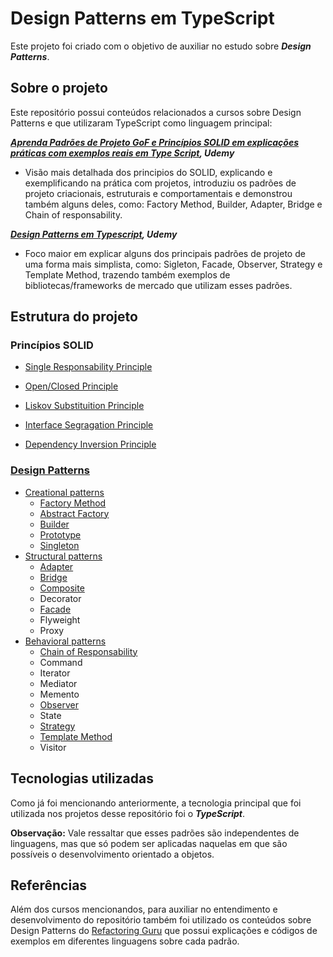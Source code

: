 # Design Patterns em TypeScript

Este projeto foi criado com o objetivo de auxiliar no estudo sobre ***Design Patterns***.

## Sobre o projeto

Este repositório possui conteúdos relacionados a cursos sobre Design Patterns e que utilizaram TypeScript como linguagem principal:

***[Aprenda Padrões de Projeto GoF e Princípios SOLID em explicações práticas com exemplos reais em Type Script](), Udemy***

* Visão mais detalhada dos principios do SOLID, explicando e exemplificando na prática com projetos, introduziu os padrões de projeto criacionais, estruturais e comportamentais e demonstrou também alguns deles, como: Factory Method, Builder, Adapter, Bridge e Chain of responsability.

***[Design Patterns em Typescript](https://www.udemy.com/share/105WcO3@L71Eqkijemys4DA54zQO4SRh2NJU1vjLgaii-UZygTEntaOX65aIxC6pKV5CJqxV/), Udemy***

* Foco maior em explicar alguns dos principais padrões de projeto de uma forma mais simplista, como: Sigleton, Facade, Observer, Strategy e Template Method, trazendo também exemplos de bibliotecas/frameworks de mercado que utilizam esses padrões.

## Estrutura do projeto

### Princípios SOLID

* [Single Responsability Principle](https://github.com/KailanySousa/design-patterns-typescript/tree/main/solid-principle/00-S-RP)

* [Open/Closed Principle](https://github.com/KailanySousa/design-patterns-typescript/tree/main/solid-principle/01-O-CP)

* [Liskov Substituition Principle](https://github.com/KailanySousa/design-patterns-typescript/tree/main/solid-principle/02-L-SP)

* [Interface Segragation Principle](https://github.com/KailanySousa/design-patterns-typescript/tree/main/solid-principle/03-I-SP)

* [Dependency Inversion Principle](https://github.com/KailanySousa/design-patterns-typescript/tree/main/solid-principle/04-D-IP)

### [Design Patterns](https://github.com/KailanySousa/design-patterns-typescript/tree/main/design-patterns)

* [Creational patterns](https://github.com/KailanySousa/design-patterns-typescript/tree/main/design-patterns/creational)
    * [Factory Method](https://github.com/KailanySousa/design-patterns-typescript/tree/main/design-patterns/creational/factory-method)
    * [Abstract Factory](https://github.com/KailanySousa/design-patterns-typescript/tree/main/design-patterns/creational/abstract-factory)
    * [Builder](https://github.com/KailanySousa/design-patterns-typescript/tree/main/design-patterns/creational/builder)
    * [Prototype](https://github.com/KailanySousa/design-patterns-typescript/tree/main/design-patterns/creational/prototype)
    * [Singleton](https://github.com/KailanySousa/design-patterns-typescript/tree/main/design-patterns/creational/singleton)
* [Structural patterns](https://github.com/KailanySousa/design-patterns-typescript/tree/main/design-patterns/structural)
    * [Adapter](https://github.com/KailanySousa/design-patterns-typescript/tree/main/design-patterns/structural/adapter)
    * [Bridge](https://github.com/KailanySousa/design-patterns-typescript/tree/main/design-patterns/structural/bridge)
    * [Composite](https://github.com/KailanySousa/design-patterns-typescript/tree/main/design-patterns/structural/composite)
    * Decorator
    * [Facade](https://github.com/KailanySousa/design-patterns-typescript/tree/main/design-patterns/structural/facade)
    * Flyweight
    * Proxy
* [Behavioral patterns](https://github.com/KailanySousa/design-patterns-typescript/tree/main/design-patterns/behavioral)
    * [Chain of Responsability](https://github.com/KailanySousa/design-patterns-typescript/tree/main/design-patterns/behavioral/chain-of-responsability)
    * Command
    * Iterator
    * Mediator
    * Memento
    * [Observer](https://github.com/KailanySousa/design-patterns-typescript/tree/main/design-patterns/behavioral/observer)
    * State
    * [Strategy](https://github.com/KailanySousa/design-patterns-typescript/tree/main/design-patterns/behavioral/strategy)
    * [Template Method](https://github.com/KailanySousa/design-patterns-typescript/tree/main/design-patterns/behavioral/template-method)
    * Visitor

## Tecnologias utilizadas

Como já foi mencionando anteriormente, a tecnologia principal que foi utilizada nos projetos desse repositório foi o ***TypeScript***.

**Observação:** Vale ressaltar que esses padrões são independentes de linguagens, mas que só podem ser aplicadas naquelas em que são possíveis o desenvolvimento orientado a objetos.

## Referências

Além dos cursos mencionandos, para auxiliar no entendimento e desenvolvimento do repositório também foi utilizado os conteúdos sobre Design Patterns do [Refactoring Guru](https://refactoring.guru/design-patterns) que possui explicações e códigos de exemplos em diferentes linguagens sobre cada padrão. 